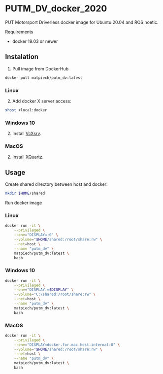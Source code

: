 # PUTM_DV_docker_2020
PUT Motorsport Driverless docker image for Ubuntu 20.04 and ROS noetic.

Requirements
- docker 19.03 or newer


## Instalation

1. Pull image from DockerHub
```bash
docker pull matpiech/putm_dv:latest
```

### Linux

2. Add docker X server access:
```bash
xhost +local:docker
```

### Windows 10

2. Install [VcXsrv](https://sourceforge.net/projects/vcxsrv).

### MacOS

2. Install [XQuartz](https://www.xquartz.org).


## Usage

Create shared directory between host and docker:

```bash
mkdir $HOME/shared
```

Run docker image

### Linux
```bash
docker run -it \
    --privileged \
    --env="DISPLAY=:0" \
    --volume="$HOME/shared:/root/share:rw" \
    --net=host \
    --name "putm_dv" \
    matpiech/putm_dv:latest \
    bash
```

### Windows 10
```bash
docker run -it \
    --privileged \
    --env="DISPLAY:=$DISPLAY" \
    --volume="C:\shared:/root/share:rw" \
    --net=host \
    --name "putm_dv" \
    matpiech/putm_dv:latest \
    bash
```

### MacOS
```bash
docker run -it \
    --privileged \
    --env="DISPLAY=docker.for.mac.host.internal:0" \
    --volume="$HOME/shared:/root/share:rw" \
    --net=host \
    --name "putm_dv" \
    matpiech/putm_dv:latest \
    bash
```
